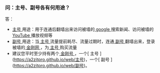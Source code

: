 ### 问：主号、副号各有何用途？ 
答：
- [ 主号 ](https://a2zitpro.github.io/web/主号)用途：用于连通后翻墙出来访问被墙的[ google ](https://google.com)搜索新闻、访问被墙的[ YouTube ](https://youtube.com)播放视频等
- [ 副号 ](https://a2zitpro.github.io/web/副号)用途：当[ 主号 ](https://a2zitpro.github.io/web/主号)流量提前耗尽、流量过期时，连通[ 副号 ](https://a2zitpro.github.io/web/副号)翻墙出来，登录被墙的[ 金刚网 ](https://atozitpro.net)，为[ 主号 ](https://a2zitpro.github.io/web/主号)购买流量
- 建议您平时至少持有两个[ 金刚号 ](https://a2zitpro.github.io/web/金刚号)，一个[ 主号 ] (https://a2zitpro.github.io/web/主号)，一个[ 副号 ] (https://a2zitpro.github.io/web/副号)。
